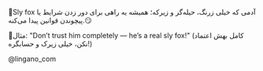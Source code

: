 🦊Sly fox
آدمی که خیلی زرنگ، حیله‌گر و زیرکه؛ همیشه یه راهی برای دور زدن شرایط یا پیچوندن قوانین پیدا می‌کنه.😏

🔹مثال:
"Don’t trust him completely — he’s a real sly fox!"
(کامل بهش اعتماد نکن، خیلی زیرک و حسابگره!)


@lingano_com